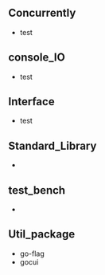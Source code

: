 ## Concurrently
- test

## console_IO
- test

## Interface
- test

## Standard_Library
- 

## test_bench
- 

## Util_package
- go-flag
- gocui
